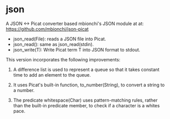 # json
A JSON <-> Picat converter based mbionchi's JSON module at at: https://github.com/mbionchi/json-picat

* json_read(File): reads a JSON file into Picat. 
* json_read(): same as json_read(stdin).
* json_write(T): Write Picat term T into JSON format to stdout.

This version incorporates the following improvements:

1. A difference list is used to represent a queue so that it takes constant time to add an element to the queue.

2. It uses Picat's built-in function, to_number(String), to convert a string to a number.

3. The predicate whitespace(Char) uses pattern-matching rules, rather than the built-in predicate member, to check if a character is a whites pace.
